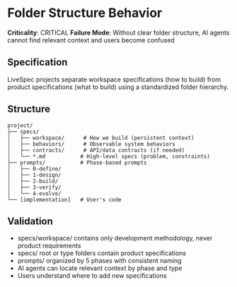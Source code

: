 # Folder Structure Behavior

**Criticality**: CRITICAL
**Failure Mode**: Without clear folder structure, AI agents cannot find relevant context and users become confused

## Specification

LiveSpec projects separate workspace specifications (how to build) from product specifications (what to build) using a standardized folder hierarchy.

## Structure

```
project/
├── specs/
│   ├── workspace/      # How we build (persistent context)
│   ├── behaviors/      # Observable system behaviors
│   ├── contracts/      # API/data contracts (if needed)
│   └── *.md           # High-level specs (problem, constraints)
├── prompts/           # Phase-based prompts
│   ├── 0-define/
│   ├── 1-design/
│   ├── 2-build/
│   ├── 3-verify/
│   └── 4-evolve/
└── [implementation]   # User's code
```

## Validation

- specs/workspace/ contains only development methodology, never product requirements
- specs/ root or type folders contain product specifications
- prompts/ organized by 5 phases with consistent naming
- AI agents can locate relevant context by phase and type
- Users understand where to add new specifications
